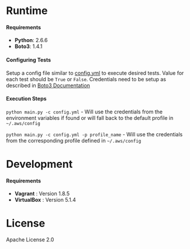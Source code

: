# Runtime
#### Requirements
- **Python**: 2.6.6
- **Boto3**: 1.4.1

#### Configuring Tests
Setup a config file similar to [config.yml](https://github.com/mikhailadvani/cis-aws-automation/blob/master/config.yml) to execute desired tests. Value for each test should be `True` or `False`. Credentials need to be setup as described in [Boto3 Documentation](http://boto3.readthedocs.io/en/latest/guide/configuration.html)

#### Execution Steps
`python main.py -c config.yml` - Will use the credentials from the environment variables if found or will fall back to the default profile in `~/.aws/config`

`python main.py -c config.yml -p profile_name` - Will use the credentials from the corresponding profile defined in `~/.aws/config`
# Development
#### Requirements
- **Vagrant** : Version 1.8.5
- **VirtualBox** : Version 5.1.4

# License
Apache License 2.0



